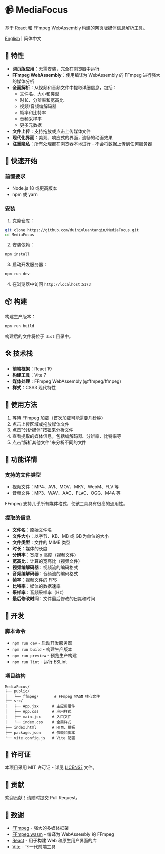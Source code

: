 # 📹 MediaFocus

基于 React 和 FFmpeg WebAssembly 构建的网页版媒体信息解析工具。

[English](README.md) | 简体中文

## 🌟 特性

- **网页版应用**：无需安装，完全在浏览器中运行
- **FFmpeg WebAssembly**：使用编译为 WebAssembly 的 FFmpeg 进行强大的媒体分析
- **全面解析**：从视频和音频文件中提取详细信息，包括：
  - 文件名、大小和类型
  - 时长、分辨率和宽高比
  - 视频/音频编解码器
  - 帧率和比特率
  - 音频采样率
  - 更多元数据
- **文件上传**：支持拖放或点击上传媒体文件
- **现代化界面**：美观、响应式的界面，流畅的动画效果
- **注重隐私**：所有处理都在浏览器本地进行 - 不会将数据上传到任何服务器

## 🚀 快速开始

### 前置要求

- Node.js 18 或更高版本
- npm 或 yarn

### 安装

1. 克隆仓库：
```bash
git clone https://github.com/duiniuluantanqin/MediaFocus.git
cd MediaFocus
```

2. 安装依赖：
```bash
npm install
```

3. 启动开发服务器：
```bash
npm run dev
```

4. 在浏览器中访问 `http://localhost:5173`

## 📦 构建

构建生产版本：

```bash
npm run build
```

构建后的文件将位于 `dist` 目录中。

## 🛠️ 技术栈

- **前端框架**：React 19
- **构建工具**：Vite 7
- **媒体处理**：FFmpeg WebAssembly (@ffmpeg/ffmpeg)
- **样式**：CSS3 现代特性

## 📖 使用方法

1. 等待 FFmpeg 加载（首次加载可能需要几秒钟）
2. 点击上传区域或拖放媒体文件
3. 点击"分析媒体"按钮来分析文件
4. 查看提取的媒体信息，包括编解码器、分辨率、比特率等
5. 点击"解析其他文件"来分析不同的文件

## 🎨 功能详情

### 支持的文件类型

- 视频文件：MP4、AVI、MOV、MKV、WebM、FLV 等
- 音频文件：MP3、WAV、AAC、FLAC、OGG、M4A 等

FFmpeg 支持几乎所有媒体格式，使该工具具有很高的通用性。

### 提取的信息

- **文件名**：原始文件名
- **文件大小**：以字节、KB、MB 或 GB 为单位的大小
- **文件类型**：文件的 MIME 类型
- **时长**：媒体的长度
- **分辨率**：宽度 x 高度（视频文件）
- **宽高比**：计算的宽高比（视频文件）
- **视频编解码器**：视频流的编码格式
- **音频编解码器**：音频流的编码格式
- **帧率**：视频文件的 FPS
- **比特率**：媒体的数据速率
- **采样率**：音频采样率（Hz）
- **最后修改时间**：文件最后修改的日期和时间

## 🔧 开发

### 脚本命令

- `npm run dev` - 启动开发服务器
- `npm run build` - 构建生产版本
- `npm run preview` - 预览生产构建
- `npm run lint` - 运行 ESLint

### 项目结构

```
MediaFocus/
├── public/
│   └── ffmpeg/       # FFmpeg WASM 核心文件
├── src/
│   ├── App.jsx      # 主应用组件
│   ├── App.css      # 应用样式
│   ├── main.jsx     # 入口文件
│   └── index.css    # 全局样式
├── index.html       # HTML 模板
├── package.json     # 依赖和脚本
└── vite.config.js   # Vite 配置
```

## 📝 许可证

本项目采用 MIT 许可证 - 详见 [LICENSE](LICENSE) 文件。

## 🤝 贡献

欢迎贡献！请随时提交 Pull Request。

## 🙏 致谢

- [FFmpeg](https://ffmpeg.org/) - 强大的多媒体框架
- [FFmpeg.wasm](https://github.com/ffmpegwasm/ffmpeg.wasm) - 编译为 WebAssembly 的 FFmpeg
- [React](https://react.dev/) - 用于构建 Web 和原生用户界面的库
- [Vite](https://vitejs.dev/) - 下一代前端工具

